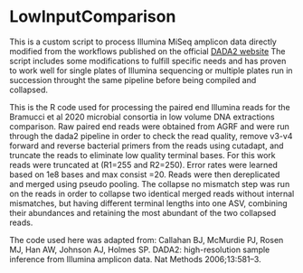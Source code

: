 # LowInputComparison

This is a custom script to process Illumina MiSeq amplicon data directly modified from the workflows published on the official 
[DADA2 website](https://benjjneb.github.io/dada2/index.html)
The script includes some modifications to fulfill specific needs and has proven to work well for single plates of Illumina sequencing or multiple plates run in succession throught the same pipeline before being compiled and collapsed.

This is the R code used for processing the paired end Illumina reads for the Bramucci et al 2020 microbial consortia in low volume DNA extractions comparison. Raw paired end reads were obtained from AGRF and were run through the dada2 pipeline in order to check the read quality, remove v3-v4 forward and reverse bacterial primers from the reads using cutadapt, and truncate the reads to eliminate low quality terminal bases. For this work reads were truncated at (R1=255 and R2=250). Error rates were learned based on 1e8 bases and max consist =20. Reads were then dereplicated and merged using pseudo pooling. The collapse no mismatch step was run on the reads in order to collapse two identical merged reads without internal mismatches, but having different terminal lengths into one ASV, combining their abundances and retaining the most abundant of the two collapsed reads.

The code used here was adapted from:
Callahan BJ, McMurdie PJ, Rosen MJ, Han AW, Johnson AJ, Holmes SP. DADA2: high-resolution sample inference from Illumina amplicon data. Nat Methods 2006;13:581–3.
